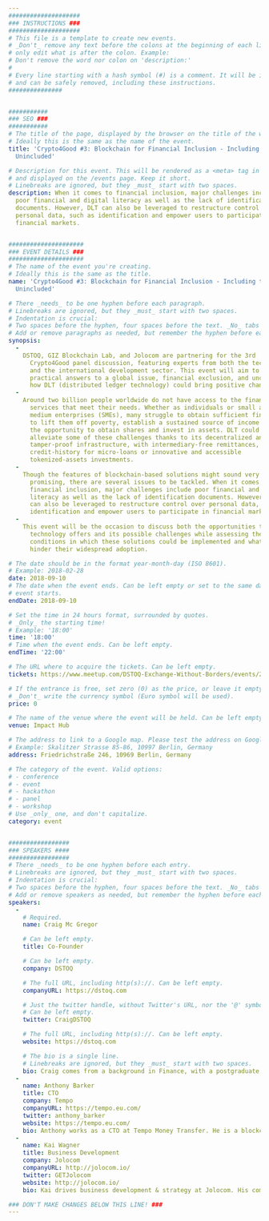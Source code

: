 ```yaml
---
####################
### INSTRUCTIONS ###
####################
# This file is a template to create new events.
# _Don't_ remove any text before the colons at the beginning of each line,
# only edit what is after the colon. Example:
# Don't remove the word nor colon on 'description:'
#
# Every line starting with a hash symbol (#) is a comment. It will be ignored
# and can be safely removed, including these instructions.
###############


###########
### SEO ###
###########
# The title of the page, displayed by the browser on the title of the window.
# Ideally this is the same as the name of the event.
title: 'Crypto4Good #3: Blockchain for Financial Inclusion - Including the
  Unincluded'

# Description for this event. This will be rendered as a <meta> tag in the HTML,
# and displayed on the /events page. Keep it short.
# Linebreaks are ignored, but they _must_ start with two spaces.
description: When it comes to financial inclusion, major challenges include
  poor financial and digital literacy as well as the lack of identification
  documents. However, DLT can also be leveraged to restructure control over
  personal data, such as identification and empower users to participate in
  financial markets.


#####################
### EVENT DETAILS ###
#####################
# The name of the event you're creating.
# Ideally this is the same as the title.
name: 'Crypto4Good #3: Blockchain for Financial Inclusion - Including the
  Unincluded'

# There _needs_ to be one hyphen before each paragraph.
# Linebreaks are ignored, but they _must_ start with two spaces.
# Indentation is crucial:
# Two spaces before the hyphen, four spaces before the text. _No_ tabs allowed.
# Add or remove paragraphs as needed, but remember the hyphen before each entry.
synopsis:
  -
    DSTOQ, GIZ Blockchain Lab, and Jolocom are partnering for the 3rd
      Crypto4Good panel discussion, featuring experts from both the tech world
      and the international development sector. This event will aim to define
      practical answers to a global issue, financial exclusion, and uncover
      how DLT (distributed ledger technology) could bring positive change.
  -
    Around two billion people worldwide do not have access to the financial
      services that meet their needs. Whether as individuals or small and
      medium enterprises (SMEs), many struggle to obtain sufficient financing
      to lift them off poverty, establish a sustained source of income or gain
      the opportunity to obtain shares and invest in assets. DLT could
      alleviate some of these challenges thanks to its decentralized and
      tamper-proof infrastructure, with intermediary-free remittances,
      credit-history for micro-loans or innovative and accessible
      tokenized-assets investments.
  -
    Though the features of blockchain-based solutions might sound very
      promising, there are several issues to be tackled. When it comes to
      financial inclusion, major challenges include poor financial and digital
      literacy as well as the lack of identification documents. However, DLT
      can also be leveraged to restructure control over personal data, such as
      identification and empower users to participate in financial markets.
  -
    This event will be the occasion to discuss both the opportunities the
      technology offers and its possible challenges while assessing the
      conditions in which these solutions could be implemented and what might
      hinder their widespread adoption.

# The date should be in the format year-month-day (ISO 8601).
# Example: 2018-02-28
date: 2018-09-10
# The date when the event ends. Can be left empty or set to the same day the
# event starts.
endDate: 2018-09-10

# Set the time in 24 hours format, surrounded by quotes.
# _Only_ the starting time!
# Example: '18:00'
time: '18:00'
# Time when the event ends. Can be left empty.
endTime: '22:00'

# The URL where to acquire the tickets. Can be left empty.
tickets: https://www.meetup.com/DSTOQ-Exchange-Without-Borders/events/253975157/

# If the entrance is free, set zero (0) as the price, or leave it empty.
# _Don't_ write the currency symbol (Euro symbol will be used).
price: 0

# The name of the venue where the event will be held. Can be left empty.
venue: Impact Hub

# The address to link to a Google map. Please test the address on Google Maps.
# Example: Skalitzer Strasse 85-86, 10997 Berlin, Germany
address: Friedrichstraße 246, 10969 Berlin, Germany

# The category of the event. Valid options:
# - conference
# - event
# - hackathon
# - panel
# - workshop
# Use _only_ one, and don't capitalize.
category: event


#################
### SPEAKERS ####
#################
# There _needs_ to be one hyphen before each entry.
# Linebreaks are ignored, but they _must_ start with two spaces.
# Indentation is crucial:
# Two spaces before the hyphen, four spaces before the text. _No_ tabs allowed.
# Add or remove speakers as needed, but remember the hyphen before each entry.
speakers:
  -
    # Required.
    name: Craig Mc Gregor

    # Can be left empty.
    title: Co-Founder

    # Can be left empty.
    company: DSTOQ

    # The full URL, including http(s)://. Can be left empty.
    companyURL: https://dstoq.com

    # Just the twitter handle, without Twitter's URL, nor the '@' symbol.
    # Can be left empty.
    twitter: CraigDSTOQ

    # The full URL, including http(s)://. Can be left empty.
    website: https://dstoq.com

    # The bio is a single line.
    # Linebreaks are ignored, but they _must_ start with two spaces.
    bio: Craig comes from a background in Finance, with a postgraduate degree in Financial Analysis & Portfolio Management and got involved in cryptocurrencies in a personal capacity in 2013.
  -
    name: Anthony Barker
    title: CTO
    company: Tempo
    companyURL: https://tempo.eu.com/
    twitter: anthony_barker
    website: https://tempo.eu.com/
    bio: Anthony works as a CTO at Tempo Money Transfer. He is a blockchain visionary, entrepreneur and crypto influencer with more than 20 years of experience in the field of IT, banking, trading and fintech.
  -
    name: Kai Wagner
    title: Business Development
    company: Jolocom
    companyURL: http://jolocom.io/
    twitter: GETJolocom
    website: http://jolocom.io/
    bio: Kai drives business development & strategy at Jolocom. His commitment to self-sovereign identity extends outside the office as an active contributor to several working groups from the Blockchain Bundesverband, the German blockchain association.

### DON'T MAKE CHANGES BELOW THIS LINE! ###
---
```

<!-- ### DON'T MAKE CHANGES BELOW THIS LINE! ### -->

<Event-Content/>
